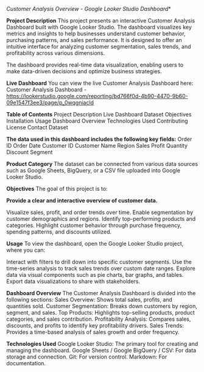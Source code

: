 *Customer Analysis Overview - Google Looker Studio Dashboard**

**Project Description**
This project presents an interactive Customer Analysis Dashboard built with Google Looker Studio. The dashboard visualizes key metrics and insights to help businesses understand customer behavior, purchasing patterns, and sales performance. It is designed to offer an intuitive interface for analyzing customer segmentation, sales trends, and profitability across various dimensions.

The dashboard provides real-time data visualization, enabling users to make data-driven decisions and optimize business strategies.

**Live Dashboard**
You can view the live Customer Analysis Dashboard here:
Customer Analysis Dashboard - https://lookerstudio.google.com/reporting/bd766f0d-4b90-4470-9b60-09e1547f3ee3/page/p_0wqgniacld

**Table of Contents**
Project Description
Live Dashboard
Dataset
Objectives
Installation
Usage
Dashboard Overview
Technologies Used
Contributing
License
Contact
Dataset

**The data used in this dashboard includes the following key fields:**
Order ID
Order Date
Customer ID
Customer Name
Region
Sales
Profit
Quantity
Discount
Segment

**Product Category**
The dataset can be connected from various data sources such as Google Sheets, BigQuery, or a CSV file uploaded into Google Looker Studio.

**Objectives**
The goal of this project is to:

**Provide a clear and interactive overview of customer data.**

Visualize sales, profit, and order trends over time.
Enable segmentation by customer demographics and regions.
Identify top-performing products and categories.
Highlight customer behavior through purchase frequency, spending patterns, and discounts utilized.

**Usage**
To view the dashboard, open the Google Looker Studio project, where you can:

Interact with filters to drill down into specific customer segments.
Use the time-series analysis to track sales trends over custom date ranges.
Explore data via visual components such as pie charts, bar graphs, and tables.
Export data visualizations to share with stakeholders.

**Dashboard Overview**
The Customer Analysis Dashboard is divided into the following sections:
Sales Overview: Shows total sales, profits, and quantities sold.
Customer Segmentation: Breaks down customers by region, segment, and sales.
Top Products: Highlights top-selling products, product categories, and sales contribution.
Profitability Analysis: Compares sales, discounts, and profits to identify key profitability drivers.
Sales Trends: Provides a time-based analysis of sales growth and order frequency.

**Technologies Used**
Google Looker Studio: The primary tool for creating and managing the dashboard.
Google Sheets / Google BigQuery / CSV: For data storage and connection.
Git: For version control.
Markdown: For documentation.
